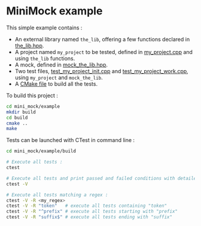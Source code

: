 # MiniMock example

This simple example contains :
- An external library named `the_lib`, offering a few functions declared in [the_lib.hpp](the_lib.hpp).
- A project named `my_project` to be tested, defined in [my_project.cpp](my_project.cpp) and using `the_lib` functions.
- A mock, defined in [mock_the_lib.hpp](mock_the_lib.hpp).
- Two test files, [test_my_project_init.cpp](test_my_project_init.cpp) and [test_my_project_work.cpp](test_my_project_work.cpp), using `my_project` and `mock_the_lib`.
- A [CMake file](CMakeLists.txt) to build all the tests.

To build this project :
```bash
cd mini_mock/example
mkdir build
cd build
cmake ..
make
```

Tests can be launched with CTest in command line :
```bash
cd mini_mock/example/build

# Execute all tests :
ctest

# Execute all tests and print passed and failed conditions with detailed messages :
ctest -V

# Execute all tests matching a regex :
ctest -V -R <my_regex>
ctest -V -R "token"   # execute all tests containing "token"
ctest -V -R "^prefix" # execute all tests starting with "prefix"
ctest -V -R "suffix$" # execute all tests ending with "suffix"
```
